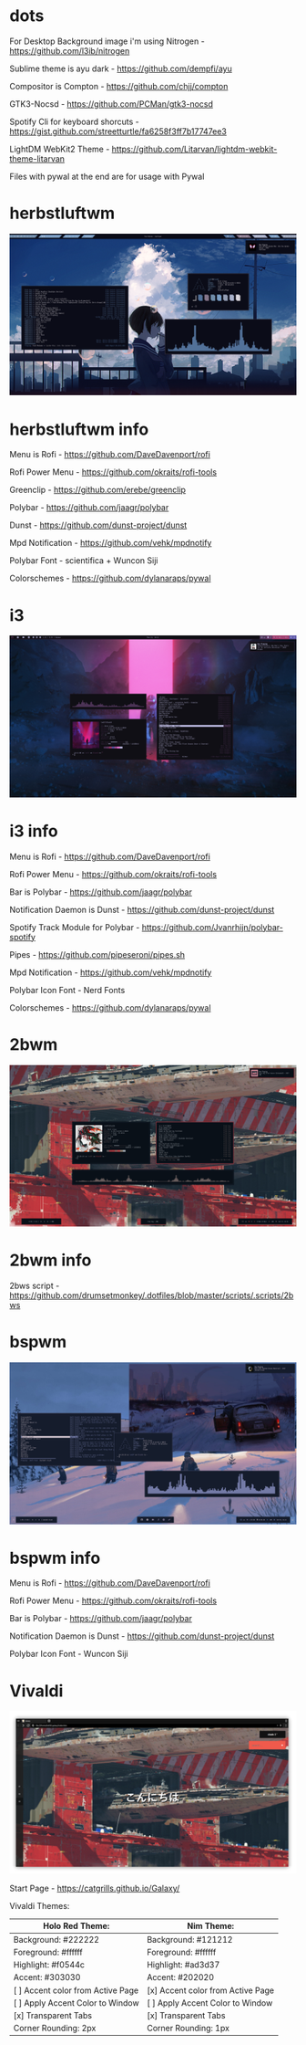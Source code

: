 # dots

For Desktop Background image i'm using Nitrogen - https://github.com/l3ib/nitrogen

Sublime theme is ayu dark - https://github.com/dempfi/ayu

Compositor is Compton - https://github.com/chjj/compton

GTK3-Nocsd - https://github.com/PCMan/gtk3-nocsd

Spotify Cli for keyboard shorcuts - https://gist.github.com/streetturtle/fa6258f3ff7b17747ee3

LightDM WebKit2 Theme - https://github.com/Litarvan/lightdm-webkit-theme-litarvan

Files with pywal at the end are for usage with Pywal

# herbstluftwm

<img src='screenshots/herb.png'>

# herbstluftwm info

Menu is Rofi - https://github.com/DaveDavenport/rofi

Rofi Power Menu - https://github.com/okraits/rofi-tools

Greenclip - https://github.com/erebe/greenclip

Polybar - https://github.com/jaagr/polybar

Dunst - https://github.com/dunst-project/dunst

Mpd Notification - https://github.com/vehk/mpdnotify

Polybar Font - scientifica + Wuncon Siji

Colorschemes - https://github.com/dylanaraps/pywal

# i3

<img src='screenshots/i3_wm.jpg'>

# i3 info

Menu is Rofi - https://github.com/DaveDavenport/rofi

Rofi Power Menu - https://github.com/okraits/rofi-tools

Bar is Polybar - https://github.com/jaagr/polybar

Notification Daemon is Dunst - https://github.com/dunst-project/dunst

Spotify Track Module for Polybar - https://github.com/Jvanrhijn/polybar-spotify

Pipes - https://github.com/pipeseroni/pipes.sh

Mpd Notification - https://github.com/vehk/mpdnotify

Polybar Icon Font - Nerd Fonts

Colorschemes - https://github.com/dylanaraps/pywal

# 2bwm

<img src='screenshots/2bwm.jpg'>

# 2bwm info

2bws script - https://github.com/drumsetmonkey/.dotfiles/blob/master/scripts/.scripts/2bws

# bspwm

<img src='screenshots/bspwm.jpg'>

# bspwm info

Menu is Rofi - https://github.com/DaveDavenport/rofi

Rofi Power Menu - https://github.com/okraits/rofi-tools

Bar is Polybar - https://github.com/jaagr/polybar

Notification Daemon is Dunst - https://github.com/dunst-project/dunst

Polybar Icon Font - Wuncon Siji

# Vivaldi

<img src='https://raw.githubusercontent.com/LeD3F/dots/master/screenshots/Galaxy.png'>

Start Page - https://catgrills.github.io/Galaxy/

Vivaldi Themes:

| Holo Red Theme:                   | Nim Theme:                        |
| --------------------------------- | --------------------------------- |
| Background: #222222               | Background: #121212               |
| Foreground: #ffffff               | Foreground: #ffffff               |
| Highlight: #f0544c                | Highlight: #ad3d37                |
| Accent: #303030                   | Accent: #202020                   |
| [ ] Accent color from Active Page | [x] Accent color from Active Page |
| [ ] Apply Accent Color to Window  | [ ] Apply Accent Color to Window  |
| [x] Transparent Tabs              | [x] Transparent Tabs              |
| Corner Rounding: 2px              | Corner Rounding: 1px              |
